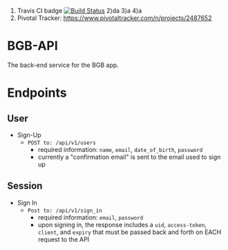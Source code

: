 1) Travis CI badge [![Build Status](https://travis-ci.com/jkiyasu/BGB-API.svg?branch=master)](https://travis-ci.com/jkiyasu/BGB-API)
2)da
3)a
4)a
5) Pivotal Tracker: https://www.pivotaltracker.com/n/projects/2487652

# BGB-API
The back-end service for the BGB app.


# Endpoints

## User

- Sign-Up
  - `POST to: /api/v1/users`
    - required information: `name`, `email`, `date_of_birth`, `password`
    - currently a "confirmation email" is sent to the email used to sign up


## Session
- Sign In
  - `Post to: /api/v1/sign_in`
    - required information: `email`, `password`
    - upon signing in, the response includes a `uid`, `access-token`, `client`, and `expiry` that must be passed back and forth on EACH request to the API
